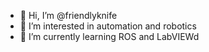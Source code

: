 - 👋 Hi, I’m @friendlyknife
- 👀 I’m interested in automation and robotics
- 🌱 I’m currently learning ROS and LabVIEWd

<!---
friendlyknife/friendlyknife is a ✨ special ✨ repository because its `README.md` (this file) appears on your GitHub profile.
You can click the Preview link to take a look at your changes.
--->
